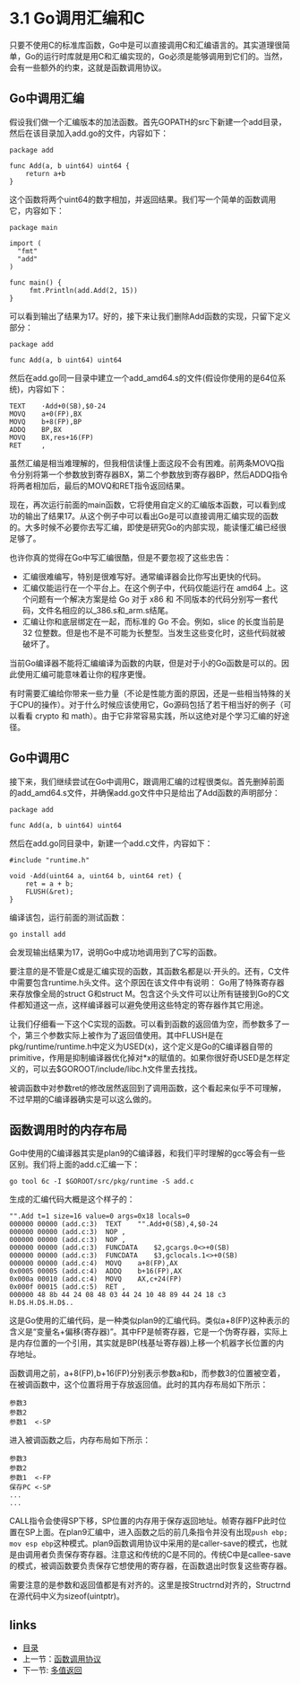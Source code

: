 # 3.1 Go调用汇编和C
只要不使用C的标准库函数，Go中是可以直接调用C和汇编语言的。其实道理很简单，Go的运行时库就是用C和汇编实现的，Go必须是能够调用到它们的。当然，会有一些额外的约束，这就是函数调用协议。

## Go中调用汇编
假设我们做一个汇编版本的加法函数。首先GOPATH的src下新建一个add目录，然后在该目录加入add.go的文件，内容如下：


	package add
	
	func Add(a, b uint64) uint64 {
		return a+b
	}

这个函数将两个uint64的数字相加，并返回结果。我们写一个简单的函数调用它，内容如下：


	package main
	
	import (
	  "fmt"
	  "add"
	)

	func main() {
	     fmt.Println(add.Add(2, 15))
	}

可以看到输出了结果为17。好的，接下来让我们删除Add函数的实现，只留下定义部分：

	package add
	
	func Add(a, b uint64) uint64


然后在add.go同一目录中建立一个add_amd64.s的文件(假设你使用的是64位系统)，内容如下：

	TEXT    ·Add+0(SB),$0-24
	MOVQ    a+0(FP),BX
	MOVQ    b+8(FP),BP
	ADDQ    BP,BX
	MOVQ    BX,res+16(FP)
	RET     ,

虽然汇编是相当难理解的，但我相信读懂上面这段不会有困难。前两条MOVQ指令分别将第一个参数放到寄存器BX，第二个参数放到寄存器BP，然后ADDQ指令将两者相加后，最后的MOVQ和RET指令返回结果。

现在，再次运行前面的main函数，它将使用自定义的汇编版本函数，可以看到成功的输出了结果17。从这个例子中可以看出Go是可以直接调用汇编实现的函数的。大多时候不必要你去写汇编，即使是研究Go的内部实现，能读懂汇编已经很足够了。

也许你真的觉得在Go中写汇编很酷，但是不要忽视了这些忠告：

- 汇编很难编写，特别是很难写好。通常编译器会比你写出更快的代码。
- 汇编仅能运行在一个平台上。在这个例子中，代码仅能运行在 amd64 上。这个问题有一个解决方案是给 Go 对于 x86 和 不同版本的代码分别写一套代码，文件名相应的以_386.s和_arm.s结尾。
- 汇编让你和底层绑定在一起，而标准的 Go 不会。例如，slice 的长度当前是 32 位整数。但是也不是不可能为长整型。当发生这些变化时，这些代码就被破坏了。

当前Go编译器不能将汇编编译为函数的内联，但是对于小的Go函数是可以的。因此使用汇编可能意味着让你的程序更慢。

有时需要汇编给你带来一些力量（不论是性能方面的原因，还是一些相当特殊的关于CPU的操作）。对于什么时候应该使用它，Go源码包括了若干相当好的例子（可以看看 crypto 和 math）。由于它非常容易实践，所以这绝对是个学习汇编的好途径。

## Go中调用C

接下来，我们继续尝试在Go中调用C，跟调用汇编的过程很类似。首先删掉前面的add_amd64.s文件，并确保add.go文件中只是给出了Add函数的声明部分：


	package add
	
	func Add(a, b uint64) uint64


然后在add.go同目录中，新建一个add.c文件，内容如下：

	#include "runtime.h"
	
	void ·Add(uint64 a, uint64 b, uint64 ret) {
		ret = a + b;
		FLUSH(&ret);
	}

编译该包，运行前面的测试函数：

	go install add

会发现输出结果为17，说明Go中成功地调用到了C写的函数。

要注意的是不管是C或是汇编实现的函数，其函数名都是以·开头的。还有，C文件中需要包含runtime.h头文件。这个原因在该文件中有说明：
Go用了特殊寄存器来存放像全局的struct G和struct M。包含这个头文件可以让所有链接到Go的C文件都知道这一点，这样编译器可以避免使用这些特定的寄存器作其它用途。

让我们仔细看一下这个C实现的函数。可以看到函数的返回值为空，而参数多了一个，第三个参数实际上被作为了返回值使用。其中FLUSH是在pkg/runtime/runtime.h中定义为USED(x)，这个定义是Go的C编译器自带的primitive，作用是抑制编译器优化掉对*x的赋值的。如果你很好奇USED是怎样定义的，可以去$GOROOT/include/libc.h文件里去找找。

被调函数中对参数ret的修改居然返回到了调用函数，这个看起来似乎不可理解，不过早期的C编译器确实是可以这么做的。

## 函数调用时的内存布局
Go中使用的C编译器其实是plan9的C编译器，和我们平时理解的gcc等会有一些区别。我们将上面的add.c汇编一下：

	go tool 6c -I $GOROOT/src/pkg/runtime -S add.c

生成的汇编代码大概是这个样子的：

	"".Add t=1 size=16 value=0 args=0x18 locals=0
	000000 00000 (add.c:3)	TEXT	"".Add+0(SB),4,$0-24
	000000 00000 (add.c:3)	NOP	,
	000000 00000 (add.c:3)	NOP	,
	000000 00000 (add.c:3)	FUNCDATA	$2,gcargs.0<>+0(SB)
	000000 00000 (add.c:3)	FUNCDATA	$3,gclocals.1<>+0(SB)
	000000 00000 (add.c:4)	MOVQ	a+8(FP),AX
	0x0005 00005 (add.c:4)	ADDQ	b+16(FP),AX
	0x000a 00010 (add.c:4)	MOVQ	AX,c+24(FP)
	0x000f 00015 (add.c:5)	RET	,
	000000 48 8b 44 24 08 48 03 44 24 10 48 89 44 24 18 c3  H.D$.H.D$.H.D$..


这是Go使用的汇编代码，是一种类似plan9的汇编代码。类似a+8(FP)这种表示的含义是“变量名+偏移(寄存器)”。其中FP是帧寄存器，它是一个伪寄存器，实际上是内存位置的一个引用，其实就是BP(栈基址寄存器)上移一个机器字长位置的内存地址。

函数调用之前，a+8(FP),b+16(FP)分别表示参数a和b，而参数3的位置被空着，在被调函数中，这个位置将用于存放返回值。此时的其内存布局如下所示：

	参数3
	参数2
	参数1  <-SP 

进入被调函数之后，内存布局如下所示：

	参数3
	参数2
	参数1  <-FP
	保存PC <-SP
	...
	...

CALL指令会使得SP下移，SP位置的内存用于保存返回地址。帧寄存器FP此时位置在SP上面。在plan9汇编中，进入函数之后的前几条指令并没有出现`push ebp; mov esp ebp`这种模式。plan9函数调用协议中采用的是caller-save的模式，也就是由调用者负责保存寄存器。注意这和传统的C是不同的。传统C中是callee-save的模式，被调函数要负责保存它想使用的寄存器，在函数退出时恢复这些寄存器。

需要注意的是参数和返回值都是有对齐的。这里是按Structrnd对齐的，Structrnd在源代码中义为sizeof(uintptr)。

## links
  * [目录](<preface.md>)
  * 上一节：[函数调用协议](<03.0.md>)
  * 下一节: [多值返回](<03.2.md>)
